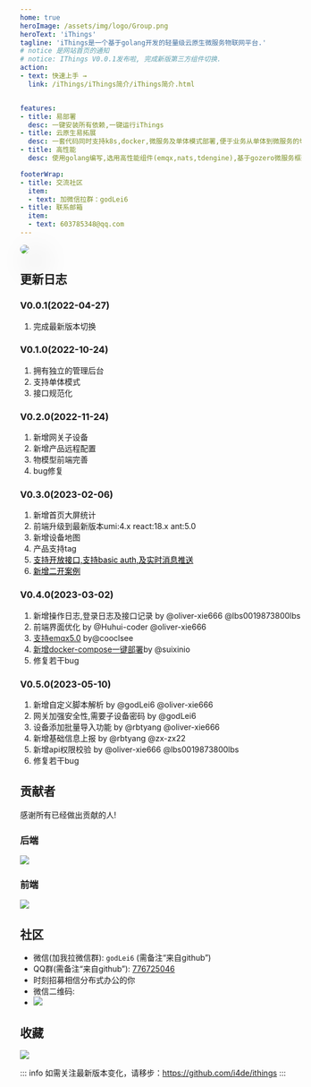 ```yaml
---
home: true
heroImage: /assets/img/logo/Group.png
heroText: 'iThings'
tagline: 'iThings是一个基于golang开发的轻量级云原生微服务物联网平台.'
# notice 是网站首页的通知
# notice: IThings V0.0.1发布啦, 完成新版第三方组件切换.
action:
- text: 快速上手 →
  link: /iThings/iThings简介/iThings简介.html


features:
- title: 易部署 
  desc: 一键安装所有依赖,一键运行iThings
- title: 云原生易拓展
  desc: 一套代码同时支持k8s,docker,微服务及单体模式部署,便于业务从单体到微服务的切换,可以通过http,grpc,甚至直接将iThings作为包集成进自己系统
- title: 高性能
  desc: 使用golang编写,选用高性能组件(emqx,nats,tdengine),基于gozero微服务框架高性能的同时保证服务的稳定性

footerWrap:
- title: 交流社区
  item:
  - text: 加微信拉群：godLei6
- title: 联系邮箱
  item:
  - text: 603785348@qq.com
---
```


<img src="/assets/img/things/iThings架构图.png" style="box-shadow: 20px 20px 50px grey;border-radius: 10px;"></img>

## 更新日志
### V0.0.1(2022-04-27)
1. 完成最新版本切换
### V0.1.0(2022-10-24)
1. 拥有独立的管理后台
2. 支持单体模式
3. 接口规范化
### V0.2.0(2022-11-24)
1. 新增网关子设备
2. 新增产品远程配置
3. 物模型前端完善
4. bug修复
### V0.3.0(2023-02-06)
1. 新增首页大屏统计
2. 前端升级到最新版本umi:4.x react:18.x ant:5.0 
3. 新增设备地图
4. 产品支持tag
5.  <a style="color:black;" href="/iThings/高级/消息推送.html">支持开放接口,支持basic auth,及实时消息推送</a>
6. <a style="color:black;" href="https://github.com/i4de/iThings-demo">新增二开案例</a> 

### V0.4.0(2023-03-02)
1. 新增操作日志,登录日志及接口记录 by @oliver-xie666  @lbs0019873800lbs 
2. 前端界面优化 by @Huhui-coder @oliver-xie666 
3. [支持emqx5.0](https://github.com/i4de/ithings/pull/167) by@cooclsee
4. [新增docker-compose一键部署](https://ithings.pages.dev/iThings/%E5%BF%AB%E9%80%9F%E5%BC%80%E5%A7%8B/%E5%AE%89%E8%A3%85%E6%95%99%E7%A8%8B.html)by @suixinio
5. 修复若干bug 

### V0.5.0(2023-05-10)
1. 新增自定义脚本解析 by @godLei6  @oliver-xie666
2. 网关加强安全性,需要子设备密码 by  @godLei6 
3. 设备添加批量导入功能 by @rbtyang  @oliver-xie666
4. 新增基础信息上报 by  @rbtyang  @zx-zx22
5. 新增api权限校验 by @oliver-xie666  @lbs0019873800lbs 
6. 修复若干bug 

## 贡献者
感谢所有已经做出贡献的人!
### 后端
<a href="https://github.com/i4de/iThings/graphs/contributors">
  <img src="https://contributors-img.web.app/image?repo=i4de/iThings" />
</a>

### 前端
<a href="https://github.com/i4de/iThings-admin-react/graphs/contributors">
  <img src="https://contributors-img.web.app/image?repo=i4de/iThings-admin-react" />
</a>

## 社区
- 微信(加我拉微信群): `godLei6` (需备注“来自github”)
- QQ群(需备注“来自github”): <a href="https://jq.qq.com/?_wv=1027&k=1J4ZL7mn">776725046</a>
- 时刻招募相信分布式办公的你
- 微信二维码:
- <img src="/assets/img/things/微信二维码2.jpg">

## 收藏
<img src="https://starchart.cc/i4de/ithings.svg">

::: info
如需关注最新版本变化，请移步：https://github.com/i4de/ithings
:::
